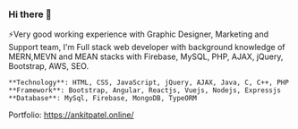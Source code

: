 ### Hi there 👋
⚡Very good working experience with Graphic Designer, Marketing and Support team,
   I'm Full stack web developer with background knowledge of MERN,MEVN and MEAN stacks with  Firebase, MySQL, PHP, AJAX, jQuery, Bootstrap, AWS, SEO.

    **Technology**: HTML, CSS, JavaScript, jQuery, AJAX, Java, C, C++, PHP  
    **Framework**: Bootstrap, Angular, Reactjs, Vuejs, Nodejs, Expressjs  
    **Database**: MySql, Firebase, MongoDB, TypeORM  

Portfolio:
https://ankitpatel.online/



<!--
**AnkitPatel1999/AnkitPatel1999** is a ✨ _special_ ✨ repository because its `README.md` (this file) appears on your GitHub profile.

Here are some ideas to get you started:

- 🔭 I’m currently working on ...
- 🌱 I’m currently learning ...
- 👯 I’m looking to collaborate on ...
- 🤔 I’m looking for help with ...
- 💬 Ask me about ...
- 📫 How to reach me: ...
- 😄 Pronouns: ...
- ⚡ Fun fact: ...
-->

